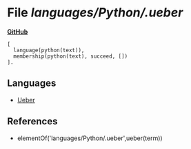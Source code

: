 # File _languages/Python/.ueber_
**[GitHub](https://github.com/softlang/yas/blob/master/languages/Python/.ueber)**
```
[
  language(python(text)),
  membership(python(text), succeed, [])
].
```

## Languages
* [Ueber](../languages/Ueber.md)

## References
* elementOf('languages/Python/.ueber',ueber(term))
